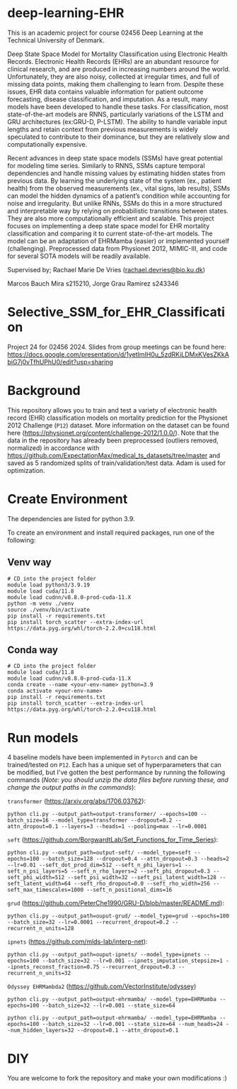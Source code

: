 # deep-learning-EHR
This is an academic project for course 02456 Deep Learning at the Technical University of Denmark. 

Deep State Space Model for Mortality Classification using Electronic Health Records. 
Electronic Health Records (EHRs) are an abundant resource for clinical research, and are produced in increasing numbers around the world. Unfortunately, they are also noisy, collected at irregular times, and full of missing data points, making them challenging to learn from. Despite these issues, EHR data contains valuable information for patient outcome forecasting, disease classification, and imputation. As a result, many models have been developed to handle these tasks.
For classification, most state-of-the-art models are RNNS, particularly variations of the LSTM and GRU architectures (ex:GRU-D, P-LSTM). The ability to handle variable input lengths and retain context from previous measurements is widely speculated to contribute to their dominance, but they are relatively slow and computationally expensive.

Recent advances in deep state space models (SSMs) have great potential for modeling time series. Similarly to RNNS, SSMs capture temporal dependencies and handle missing values by estimating hidden states from previous data. By learning the underlying state of the system (ex., patient health) from the observed measurements (ex., vital signs, lab results), SSMs can model the hidden dynamics of a patient’s condition while accounting for noise and irregularity. But unlike RNNs, SSMs do this in a more structured and interpretable way by relying on probabilistic transitions between states. They are also more computationally efficient and scalable.
        This project focuses on implementing a deep state space model for EHR mortality classification and comparing it to current state-of-the-art models. The model can be an adaptation of EHRMamba (easier) or implemented yourself (challenging). Preprocessed data from Physionet 2012, MIMIC-III, and code for several SOTA models will be readily available.

Supervised by; Rachael Marie De Vries (rachael.devries@bio.ku.dk)

Marcos Bauch Mira s215210, Jorge Grau Ramirez s243346






# Selective_SSM_for_EHR_Classification
Project 24 for 02456 2024. Slides from group meetings can be found here: https://docs.google.com/presentation/d/1yetlmIH0u_5zdRKiLDMxKVesZKkAbiG7j0vTfhUPhU0/edit?usp=sharing

# Background
This repository allows you to train and test a variety of electronic health record (EHR) classification models on mortality prediction for the Physionet 2012 Challenge (`P12`) dataset. More information on the dataset can be found here (https://physionet.org/content/challenge-2012/1.0.0/). Note that the data in the repository has already been preprocessed (outliers removed, normalized) in accordance with https://github.com/ExpectationMax/medical_ts_datasets/tree/master and saved as 5 randomized splits of train/validation/test data. Adam is used for optimization.

# Create Environment
The dependencies are listed for python 3.9.

To create an environment and install required packages, run one of the following: 

## Venv way
```
# CD into the project folder
module load python3/3.9.19
module load cuda/11.8
module load cudnn/v8.8.0-prod-cuda-11.X
python -m venv ./venv
source ./venv/bin/activate
pip install -r requirements.txt
pip install torch_scatter --extra-index-url https://data.pyg.org/whl/torch-2.2.0+cu118.html
```

## Conda way
```
# CD into the project folder
module load cuda/11.8
module load cudnn/v8.8.0-prod-cuda-11.X
conda create --name <your-env-name> python=3.9
conda activate <your-env-name> 
pip install -r requirements.txt
pip install torch_scatter --extra-index-url https://data.pyg.org/whl/torch-2.2.0+cu118.html
```





# Run models 
4 baseline models have been implemented in `Pytorch` and can be trained/tested on `P12`. Each has a unique set of hyperparameters that can be modified, but I've gotten the best performance by running the following commands (_Note: you should unzip the data files before running these, and change the output paths in the commands_):

`transformer` (https://arxiv.org/abs/1706.03762):

`python cli.py --output_path=output-transformer/ --epochs=100 --batch_size=16 --model_type=transformer --dropout=0.2 --attn_dropout=0.1 --layers=3 --heads=1 --pooling=max --lr=0.0001` 


`seft` (https://github.com/BorgwardtLab/Set_Functions_for_Time_Series):

`python cli.py --output_path=output-seft/ --model_type=seft --epochs=100 --batch_size=128 --dropout=0.4 --attn_dropout=0.3 --heads=2 --lr=0.01 --seft_dot_prod_dim=512 --seft_n_phi_layers=1 --seft_n_psi_layers=5 --seft_n_rho_layers=2 --seft_phi_dropout=0.3 --seft_phi_width=512 --seft_psi_width=32 --seft_psi_latent_width=128 --seft_latent_width=64 --seft_rho_dropout=0.0 --seft_rho_width=256 --seft_max_timescales=1000 --seft_n_positional_dims=16`

`grud` (https://github.com/PeterChe1990/GRU-D/blob/master/README.md):

`python cli.py --output_path=ouput-grud/ --model_type=grud --epochs=100 --batch_size=32 --lr=0.0001 --recurrent_dropout=0.2 --recurrent_n_units=128`

`ipnets` (https://github.com/mlds-lab/interp-net):

`python cli.py --output_path=ouput-ipnets/ --model_type=ipnets --epochs=100 --batch_size=32 --lr=0.001 --ipnets_imputation_stepsize=1 --ipnets_reconst_fraction=0.75 --recurrent_dropout=0.3 --recurrent_n_units=32` 


`Odyssey EHRMambda2` (https://github.com/VectorInstitute/odyssey)

`python cli.py --output_path=output-ehrmamba/ --model_type=EHRMamba --epochs=100 --batch_size=32 --lr=0.001 --state_size=64`

`python cli.py --output_path=output-ehrmamba/ --model_type=EHRMamba --epochs=100 --batch_size=32 --lr=0.001 --state_size=64 --num_heads=24 --num_hidden_layers=32 --dropout=0.1 --attn_dropout=0.1`

# DIY
You are welcome to fork the repository and make your own modifications :) 
